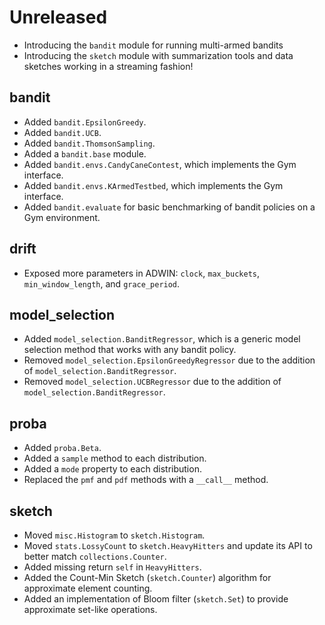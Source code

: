 # Unreleased

- Introducing the `bandit` module for running multi-armed bandits
- Introducing the `sketch` module with summarization tools and data sketches working in a streaming fashion!

## bandit

- Added `bandit.EpsilonGreedy`.
- Added `bandit.UCB`.
- Added `bandit.ThomsonSampling`.
- Added a `bandit.base` module.
- Added `bandit.envs.CandyCaneContest`, which implements the Gym interface.
- Added `bandit.envs.KArmedTestbed`, which implements the Gym interface.
- Added `bandit.evaluate` for basic benchmarking of bandit policies on a Gym environment.

## drift

- Exposed more parameters in ADWIN: `clock`, `max_buckets`, `min_window_length`, and `grace_period`.

## model_selection

- Added `model_selection.BanditRegressor`, which is a generic model selection method that works with any bandit policy.
- Removed `model_selection.EpsilonGreedyRegressor` due to the addition of `model_selection.BanditRegressor`.
- Removed `model_selection.UCBRegressor` due to the addition of `model_selection.BanditRegressor`.

## proba

- Added `proba.Beta`.
- Added a `sample` method to each distribution.
- Added a `mode` property to each distribution.
- Replaced the `pmf` and `pdf` methods with a `__call__` method.

## sketch

- Moved `misc.Histogram` to `sketch.Histogram`.
- Moved `stats.LossyCount` to `sketch.HeavyHitters` and update its API to better match `collections.Counter`.
- Added missing return `self` in `HeavyHitters`.
- Added the Count-Min Sketch (`sketch.Counter`) algorithm for approximate element counting.
- Added an implementation of Bloom filter (`sketch.Set`) to provide approximate set-like operations.
